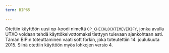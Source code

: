 ```yaml
---
term: BIP65

---
```

Otettiin käyttöön uusi op-koodi nimeltä `OP_CHECKLOCKTIMEVERIFY`, jonka avulla UTXO voidaan tehdä käyttökelvottomaksi tiettyyn tulevaan ajankohtaan asti. Tämän BIP:n toteuttaminen vaati soft forkin, joka toteutettiin 14. joulukuuta 2015. Siinä otettiin käyttöön myös lohkojen versio 4.